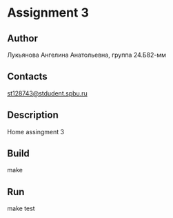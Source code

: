 # Assignment 3
## Author
Лукьянова Ангелина Анатольевна, группа 24.Б82-мм
## Contacts
st128743@stdudent.spbu.ru
## Description
Home assingment 3
## Build
make
## Run
make test
